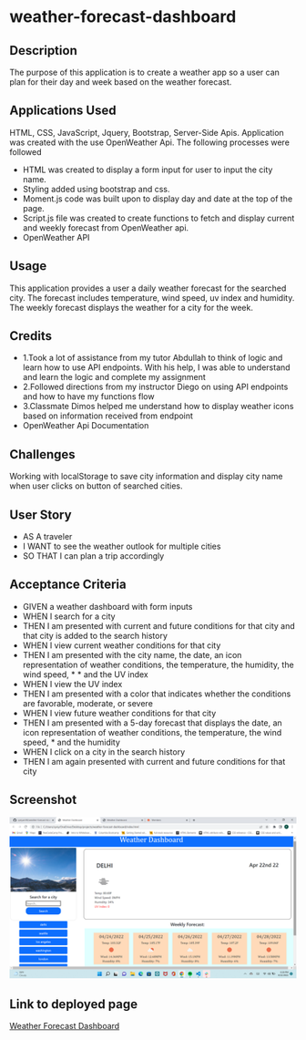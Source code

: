 # weather-forecast-dashboard
## Description

The purpose of this application is to create a weather app so a user can plan for their day and week based on the weather forecast.

## Applications Used

HTML, CSS, JavaScript, Jquery, Bootstrap, Server-Side Apis. Application was created with the use OpenWeather Api. The following processes were followed
* HTML was created to display a form input for user to input the city name.
* Styling added using bootstrap and css.
* Moment.js code was built upon to display day and date at the top of the page.
* Script.js file was created to create functions to fetch and display current and weekly forecast from OpenWeather 
api.
* OpenWeather API

## Usage

This application provides a user a daily weather forecast for the searched city. The forecast includes temperature, wind speed, uv index and humidity. The weekly forecast displays the weather for a city for the week.

## Credits

* 1.Took a lot of assistance from my tutor Abdullah to think of logic and learn how to use API endpoints. With his help, I was able to understand and learn the logic and complete my assignment
* 2.Followed directions from my instructor Diego on using API endpoints and how to have my functions flow
* 3.Classmate Dimos helped me understand how to display weather icons based on information received from endpoint
* OpenWeather Api Documentation

## Challenges
Working with localStorage to save city information and display city name when user clicks on button of searched cities. 

## User Story

* AS A traveler
* I WANT to see the weather outlook for multiple cities
* SO THAT I can plan a trip accordingly


## Acceptance Criteria

* GIVEN a weather dashboard with form inputs
* WHEN I search for a city
* THEN I am presented with current and future conditions for that city and that city is added to the search history
* WHEN I view current weather conditions for that city
* THEN I am presented with the city name, the date, an icon representation of weather conditions, the temperature, the humidity, the wind speed, * * and the UV index
* WHEN I view the UV index
* THEN I am presented with a color that indicates whether the conditions are favorable, moderate, or severe
* WHEN I view future weather conditions for that city
* THEN I am presented with a 5-day forecast that displays the date, an icon representation of weather conditions, the temperature, the wind speed, * and the humidity
* WHEN I click on a city in the search history
* THEN I am again presented with current and future conditions for that city



## Screenshot

![alt="Screenshot of Landing Page"](./assets/images/Screenshot.png)

## Link to deployed page

[Weather Forecast Dashboard](https://cpriyam90.github.io/weather-forecast-dashboard/)
